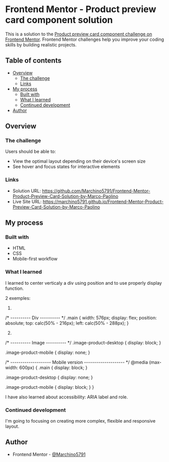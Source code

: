 # Frontend Mentor - Product preview card component solution

This is a solution to the [Product preview card component challenge on Frontend Mentor](https://www.frontendmentor.io/challenges/product-preview-card-component-GO7UmttRfa). Frontend Mentor challenges help you improve your coding skills by building realistic projects.

## Table of contents

- [Overview](#overview)
  - [The challenge](#the-challenge)
  - [Links](#links)
- [My process](#my-process)
  - [Built with](#built-with)
  - [What I learned](#what-i-learned)
  - [Continued development](#continued-development)
- [Author](#author)

## Overview

### The challenge

Users should be able to:

- View the optimal layout depending on their device's screen size
- See hover and focus states for interactive elements

### Links

- Solution URL: https://github.com/Marchino5791/Frontend-Mentor-Product-Preview-Card-Solution-by-Marco-Paolino
- Live Site URL: https://marchino5791.github.io/Frontend-Mentor-Product-Preview-Card-Solution-by-Marco-Paolino

## My process

### Built with

- HTML
- CSS
- Mobile-first workflow

### What I learned

I learned to center verticaly a div using position and to use properly display function.

2 exemples:

1)

/* ---------- Div ---------- */
.main {
  width: 576px;
  display: flex;
  position: absolute;
  top: calc(50% - 216px);
  left: calc(50% - 288px);
}

2)

/* ---------- Image ---------- */
.image-product-desktop {
  display: block;
}

.image-product-mobile {
  display: none;
}

/* -------------------- Mobile version -------------------- */
@media (max-width: 600px) {
  .main {
    display: block;
  }
  
  .image-product-desktop {
    display: none;
  }

  .image-product-mobile {
    display: block;
  }
}

I have also learned about accessibility: ARIA label and role.

### Continued development

I'm going to focusing on creating more complex, flexible and responsive layout.

## Author

- Frontend Mentor - [@Marchino5791](https://www.frontendmentor.io/profile/Marchino5791)
